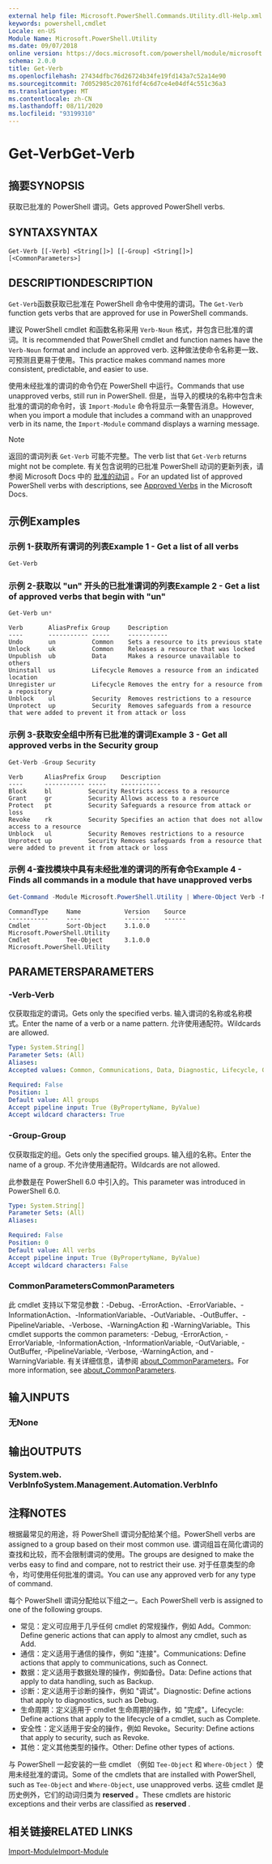 ```yaml
---
external help file: Microsoft.PowerShell.Commands.Utility.dll-Help.xml
keywords: powershell,cmdlet
Locale: en-US
Module Name: Microsoft.PowerShell.Utility
ms.date: 09/07/2018
online version: https://docs.microsoft.com/powershell/module/microsoft.powershell.utility/get-verb?view=powershell-7.1&WT.mc_id=ps-gethelp
schema: 2.0.0
title: Get-Verb
ms.openlocfilehash: 27434dfbc76d26724b34fe19fd143a7c52a14e90
ms.sourcegitcommit: 7d052985c20761fdf4c6d7ce4e04df4c551c36a3
ms.translationtype: MT
ms.contentlocale: zh-CN
ms.lasthandoff: 08/11/2020
ms.locfileid: "93199310"
---
```

# <span data-ttu-id="bfb29-103">Get-Verb</span><span class="sxs-lookup"><span data-stu-id="bfb29-103">Get-Verb</span></span>

## <span data-ttu-id="bfb29-104">摘要</span><span class="sxs-lookup"><span data-stu-id="bfb29-104">SYNOPSIS</span></span>
<span data-ttu-id="bfb29-105">获取已批准的 PowerShell 谓词。</span><span class="sxs-lookup"><span data-stu-id="bfb29-105">Gets approved PowerShell verbs.</span></span>

## <span data-ttu-id="bfb29-106">SYNTAX</span><span class="sxs-lookup"><span data-stu-id="bfb29-106">SYNTAX</span></span>

```
Get-Verb [[-Verb] <String[]>] [[-Group] <String[]>] [<CommonParameters>]
```

## <span data-ttu-id="bfb29-107">DESCRIPTION</span><span class="sxs-lookup"><span data-stu-id="bfb29-107">DESCRIPTION</span></span>

<span data-ttu-id="bfb29-108">`Get-Verb`函数获取已批准在 PowerShell 命令中使用的谓词。</span><span class="sxs-lookup"><span data-stu-id="bfb29-108">The `Get-Verb` function gets verbs that are approved for use in PowerShell commands.</span></span>

<span data-ttu-id="bfb29-109">建议 PowerShell cmdlet 和函数名称采用 `Verb-Noun` 格式，并包含已批准的谓词。</span><span class="sxs-lookup"><span data-stu-id="bfb29-109">It is recommended that PowerShell cmdlet and function names have the `Verb-Noun` format and include an approved verb.</span></span> <span data-ttu-id="bfb29-110">这种做法使命令名称更一致、可预测且更易于使用。</span><span class="sxs-lookup"><span data-stu-id="bfb29-110">This practice makes command names more consistent, predictable, and easier to use.</span></span>

<span data-ttu-id="bfb29-111">使用未经批准的谓词的命令仍在 PowerShell 中运行。</span><span class="sxs-lookup"><span data-stu-id="bfb29-111">Commands that use unapproved verbs, still run in PowerShell.</span></span> <span data-ttu-id="bfb29-112">但是，当导入的模块的名称中包含未批准的谓词的命令时，该 `Import-Module` 命令将显示一条警告消息。</span><span class="sxs-lookup"><span data-stu-id="bfb29-112">However, when you import a module that includes a command with an unapproved verb in its name, the `Import-Module` command displays a warning message.</span></span>

> [!NOTE]
> <span data-ttu-id="bfb29-113">返回的谓词列表 `Get-Verb` 可能不完整。</span><span class="sxs-lookup"><span data-stu-id="bfb29-113">The verb list that `Get-Verb` returns might not be complete.</span></span> <span data-ttu-id="bfb29-114">有关包含说明的已批准 PowerShell 动词的更新列表，请参阅 Microsoft Docs 中的 [批准的动词](../../docs-conceptual/developer/cmdlet/approved-verbs-for-windows-powershell-commands.md) 。</span><span class="sxs-lookup"><span data-stu-id="bfb29-114">For an updated list of approved PowerShell verbs with descriptions, see [Approved Verbs](../../docs-conceptual/developer/cmdlet/approved-verbs-for-windows-powershell-commands.md) in the Microsoft Docs.</span></span>

## <span data-ttu-id="bfb29-115">示例</span><span class="sxs-lookup"><span data-stu-id="bfb29-115">Examples</span></span>

### <span data-ttu-id="bfb29-116">示例 1-获取所有谓词的列表</span><span class="sxs-lookup"><span data-stu-id="bfb29-116">Example 1 - Get a list of all verbs</span></span>

```powershell
Get-Verb
```

### <span data-ttu-id="bfb29-117">示例 2-获取以 "un" 开头的已批准谓词的列表</span><span class="sxs-lookup"><span data-stu-id="bfb29-117">Example 2 - Get a list of approved verbs that begin with "un"</span></span>

```powershell
Get-Verb un*
```

```Output
Verb       AliasPrefix Group     Description
----       ----------- -----     -----------
Undo       un          Common    Sets a resource to its previous state
Unlock     uk          Common    Releases a resource that was locked
Unpublish  ub          Data      Makes a resource unavailable to others
Uninstall  us          Lifecycle Removes a resource from an indicated location
Unregister ur          Lifecycle Removes the entry for a resource from a repository
Unblock    ul          Security  Removes restrictions to a resource
Unprotect  up          Security  Removes safeguards from a resource that were added to prevent it from attack or loss
```

### <span data-ttu-id="bfb29-118">示例 3-获取安全组中所有已批准的谓词</span><span class="sxs-lookup"><span data-stu-id="bfb29-118">Example 3 - Get all approved verbs in the Security group</span></span>

```powershell
Get-Verb -Group Security
```

```Output
Verb      AliasPrefix Group    Description
----      ----------- -----    -----------
Block     bl          Security Restricts access to a resource
Grant     gr          Security Allows access to a resource
Protect   pt          Security Safeguards a resource from attack or loss
Revoke    rk          Security Specifies an action that does not allow access to a resource
Unblock   ul          Security Removes restrictions to a resource
Unprotect up          Security Removes safeguards from a resource that were added to prevent it from attack or loss
```

### <span data-ttu-id="bfb29-119">示例 4-查找模块中具有未经批准的谓词的所有命令</span><span class="sxs-lookup"><span data-stu-id="bfb29-119">Example 4 - Finds all commands in a module that have unapproved verbs</span></span>

```powershell
Get-Command -Module Microsoft.PowerShell.Utility | Where-Object Verb -NotIn (Get-Verb).Verb
```

```Output
CommandType     Name            Version    Source
-----------     ----            -------    ------
Cmdlet          Sort-Object     3.1.0.0    Microsoft.PowerShell.Utility
Cmdlet          Tee-Object      3.1.0.0    Microsoft.PowerShell.Utility
```

## <span data-ttu-id="bfb29-120">PARAMETERS</span><span class="sxs-lookup"><span data-stu-id="bfb29-120">PARAMETERS</span></span>

### <span data-ttu-id="bfb29-121">-Verb</span><span class="sxs-lookup"><span data-stu-id="bfb29-121">-Verb</span></span>

<span data-ttu-id="bfb29-122">仅获取指定的谓词。</span><span class="sxs-lookup"><span data-stu-id="bfb29-122">Gets only the specified verbs.</span></span> <span data-ttu-id="bfb29-123">输入谓词的名称或名称模式。</span><span class="sxs-lookup"><span data-stu-id="bfb29-123">Enter the name of a verb or a name pattern.</span></span> <span data-ttu-id="bfb29-124">允许使用通配符。</span><span class="sxs-lookup"><span data-stu-id="bfb29-124">Wildcards are allowed.</span></span>

```yaml
Type: System.String[]
Parameter Sets: (All)
Aliases:
Accepted values: Common, Communications, Data, Diagnostic, Lifecycle, Other, Security

Required: False
Position: 1
Default value: All groups
Accept pipeline input: True (ByPropertyName, ByValue)
Accept wildcard characters: True
```

### <span data-ttu-id="bfb29-125">-Group</span><span class="sxs-lookup"><span data-stu-id="bfb29-125">-Group</span></span>

<span data-ttu-id="bfb29-126">仅获取指定的组。</span><span class="sxs-lookup"><span data-stu-id="bfb29-126">Gets only the specified groups.</span></span> <span data-ttu-id="bfb29-127">输入组的名称。</span><span class="sxs-lookup"><span data-stu-id="bfb29-127">Enter the name of a group.</span></span> <span data-ttu-id="bfb29-128">不允许使用通配符。</span><span class="sxs-lookup"><span data-stu-id="bfb29-128">Wildcards are not allowed.</span></span>

<span data-ttu-id="bfb29-129">此参数是在 PowerShell 6.0 中引入的。</span><span class="sxs-lookup"><span data-stu-id="bfb29-129">This parameter was introduced in PowerShell 6.0.</span></span>

```yaml
Type: System.String[]
Parameter Sets: (All)
Aliases:

Required: False
Position: 0
Default value: All verbs
Accept pipeline input: True (ByPropertyName, ByValue)
Accept wildcard characters: False
```

### <span data-ttu-id="bfb29-130">CommonParameters</span><span class="sxs-lookup"><span data-stu-id="bfb29-130">CommonParameters</span></span>

<span data-ttu-id="bfb29-131">此 cmdlet 支持以下常见参数：-Debug、-ErrorAction、-ErrorVariable、-InformationAction、-InformationVariable、-OutVariable、-OutBuffer、-PipelineVariable、-Verbose、-WarningAction 和 -WarningVariable。</span><span class="sxs-lookup"><span data-stu-id="bfb29-131">This cmdlet supports the common parameters: -Debug, -ErrorAction, -ErrorVariable, -InformationAction, -InformationVariable, -OutVariable, -OutBuffer, -PipelineVariable, -Verbose, -WarningAction, and -WarningVariable.</span></span> <span data-ttu-id="bfb29-132">有关详细信息，请参阅 [about_CommonParameters](https://go.microsoft.com/fwlink/?LinkID=113216)。</span><span class="sxs-lookup"><span data-stu-id="bfb29-132">For more information, see [about_CommonParameters](https://go.microsoft.com/fwlink/?LinkID=113216).</span></span>

## <span data-ttu-id="bfb29-133">输入</span><span class="sxs-lookup"><span data-stu-id="bfb29-133">INPUTS</span></span>

### <span data-ttu-id="bfb29-134">无</span><span class="sxs-lookup"><span data-stu-id="bfb29-134">None</span></span>

## <span data-ttu-id="bfb29-135">输出</span><span class="sxs-lookup"><span data-stu-id="bfb29-135">OUTPUTS</span></span>

### <span data-ttu-id="bfb29-136">System.web. VerbInfo</span><span class="sxs-lookup"><span data-stu-id="bfb29-136">System.Management.Automation.VerbInfo</span></span>

## <span data-ttu-id="bfb29-137">注释</span><span class="sxs-lookup"><span data-stu-id="bfb29-137">NOTES</span></span>

<span data-ttu-id="bfb29-138">根据最常见的用途，将 PowerShell 谓词分配给某个组。</span><span class="sxs-lookup"><span data-stu-id="bfb29-138">PowerShell verbs are assigned to a group based on their most common use.</span></span> <span data-ttu-id="bfb29-139">谓词组旨在简化谓词的查找和比较，而不会限制谓词的使用。</span><span class="sxs-lookup"><span data-stu-id="bfb29-139">The groups are designed to make the verbs easy to find and compare, not to restrict their use.</span></span> <span data-ttu-id="bfb29-140">对于任意类型的命令，均可使用任何批准的谓词。</span><span class="sxs-lookup"><span data-stu-id="bfb29-140">You can use any approved verb for any type of command.</span></span>

<span data-ttu-id="bfb29-141">每个 PowerShell 谓词分配给以下组之一。</span><span class="sxs-lookup"><span data-stu-id="bfb29-141">Each PowerShell verb is assigned to one of the following groups.</span></span>

- <span data-ttu-id="bfb29-142">常见：定义可应用于几乎任何 cmdlet 的常规操作，例如 Add。</span><span class="sxs-lookup"><span data-stu-id="bfb29-142">Common: Define generic actions that can apply to almost any cmdlet, such as Add.</span></span>
- <span data-ttu-id="bfb29-143">通信：定义适用于通信的操作，例如 "连接"。</span><span class="sxs-lookup"><span data-stu-id="bfb29-143">Communications: Define actions that apply to communications, such as Connect.</span></span>
- <span data-ttu-id="bfb29-144">数据：定义适用于数据处理的操作，例如备份。</span><span class="sxs-lookup"><span data-stu-id="bfb29-144">Data: Define actions that apply to data handling, such as Backup.</span></span>
- <span data-ttu-id="bfb29-145">诊断：定义适用于诊断的操作，例如 "调试"。</span><span class="sxs-lookup"><span data-stu-id="bfb29-145">Diagnostic: Define actions that apply to diagnostics, such as Debug.</span></span>
- <span data-ttu-id="bfb29-146">生命周期：定义适用于 cmdlet 生命周期的操作，如 "完成"。</span><span class="sxs-lookup"><span data-stu-id="bfb29-146">Lifecycle: Define actions that apply to the lifecycle of a cmdlet, such as Complete.</span></span>
- <span data-ttu-id="bfb29-147">安全性：定义适用于安全的操作，例如 Revoke。</span><span class="sxs-lookup"><span data-stu-id="bfb29-147">Security: Define actions that apply to security, such as Revoke.</span></span>
- <span data-ttu-id="bfb29-148">其他：定义其他类型的操作。</span><span class="sxs-lookup"><span data-stu-id="bfb29-148">Other: Define other types of actions.</span></span>

<span data-ttu-id="bfb29-149">与 PowerShell 一起安装的一些 cmdlet （例如 `Tee-Object` 和 `Where-Object` ）使用未经批准的谓词。</span><span class="sxs-lookup"><span data-stu-id="bfb29-149">Some of the cmdlets that are installed with PowerShell, such as `Tee-Object` and `Where-Object`, use unapproved verbs.</span></span> <span data-ttu-id="bfb29-150">这些 cmdlet 是历史例外，它们的动词归类为 **reserved** 。</span><span class="sxs-lookup"><span data-stu-id="bfb29-150">These cmdlets are historic exceptions and their verbs are classified as **reserved** .</span></span>

## <span data-ttu-id="bfb29-151">相关链接</span><span class="sxs-lookup"><span data-stu-id="bfb29-151">RELATED LINKS</span></span>

[<span data-ttu-id="bfb29-152">Import-Module</span><span class="sxs-lookup"><span data-stu-id="bfb29-152">Import-Module</span></span>](../microsoft.powershell.core/import-module.md)


